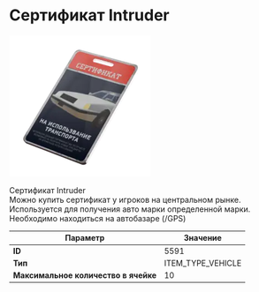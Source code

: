 # Сертификат Intruder

![Item Image](../img/5591.webp?raw=true)

Сертификат Intruder<br>Можно купить сертификат у игроков на центральном рынке.<br>Используется для получения авто марки определенной марки.<br>Необходимо находиться на автобазаре (/GPS)


| Параметр | Значение |
|----------|----------|
| **ID** | 5591 |
| **Тип** | ITEM_TYPE_VEHICLE |
| **Максимальное количество в ячейке** | 10 |

